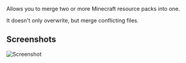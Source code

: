 Allows you to merge two or more Minecraft resource packs into one.

It doesn't only overwrite, but merge conflicting files.

## Screenshots
![Screenshot](https://static.jeff-media.com/img/resource-pack-merger/screenshot1.png)